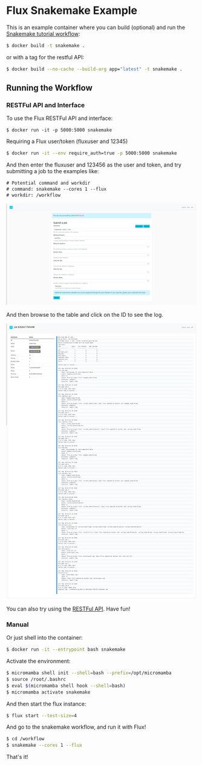 # Flux Snakemake Example

This is an example container where you can build (optional) and run
the [Snakemake tutorial workflow](https://snakemake.readthedocs.io/en/stable/tutorial/tutorial.html):

```bash
$ docker build -t snakemake .
```

or with a tag for the restful API:

```bash
$ docker build --no-cache --build-arg app="latest" -t snakemake .
```

## Running the Workflow

### RESTFul API and Interface

To use the Flux RESTFul API and interface:

```
$ docker run -it -p 5000:5000 snakemake
```

Requiring a Flux user/token (fluxuser and 12345)

```bash
$ docker run -it --env require_auth=true -p 5000:5000 snakemake
```

And then enter the fluxuser and 123456 as the user and token, and try submitting a job to
the examples like:

```console
# Potential command and workdir
# command: snakemake --cores 1 --flux 
# workdir: /workflow
```

![img/submit.png](img/submit.png)

And then browse to the table and click on the ID to see the log.

![img/log.png](img/log.png)

You can also try using the [RESTFul API](https://flux-framework.org/flux-restful-api/getting_started/user-guide.html#getting-started-user-guide--page-root). Have fun!

### Manual

Or just shell into the container:

```bash
$ docker run -it --entrypoint bash snakemake
```

Activate the environment:

```bash
$ micromamba shell init --shell=bash --prefix=/opt/micromamba
$ source /root/.bashrc
$ eval $(micromamba shell hook --shell=bash)
$ micromamba activate snakemake
```

And then start the flux instance:

```bash
$ flux start --test-size=4
```

And go to the snakemake workflow, and run it with Flux!

```bash
$ cd /workflow
$ snakemake --cores 1 --flux
```
That's it! 
